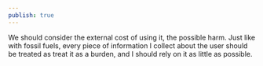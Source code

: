 ```yaml
---
publish: true
---
```

We should consider the external cost of using it, the possible harm.
Just like with fossil fuels, every piece of information I collect about the user should be treated as treat it as a burden, and I should rely on it as little as possible. 
